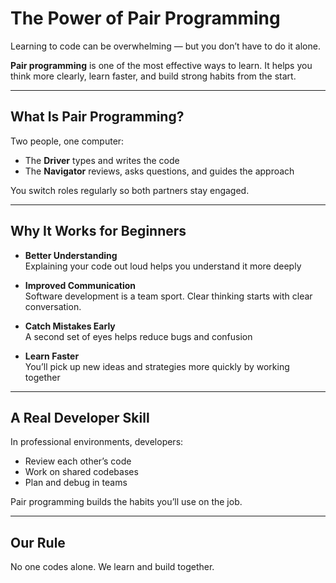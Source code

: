# The Power of Pair Programming

Learning to code can be overwhelming — but you don’t have to do it alone.

**Pair programming** is one of the most effective ways to learn. It helps you think more clearly, learn faster, and build strong habits from the start.

---

## What Is Pair Programming?

Two people, one computer:
- The **Driver** types and writes the code
- The **Navigator** reviews, asks questions, and guides the approach

You switch roles regularly so both partners stay engaged.

---

## Why It Works for Beginners

- **Better Understanding**  
  Explaining your code out loud helps you understand it more deeply

- **Improved Communication**  
  Software development is a team sport. Clear thinking starts with clear conversation.

- **Catch Mistakes Early**  
  A second set of eyes helps reduce bugs and confusion

- **Learn Faster**  
  You’ll pick up new ideas and strategies more quickly by working together

---

## A Real Developer Skill

In professional environments, developers:
- Review each other’s code
- Work on shared codebases
- Plan and debug in teams

Pair programming builds the habits you’ll use on the job.

---

## Our Rule

No one codes alone. We learn and build together.
